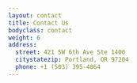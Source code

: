 ```yaml
---
layout: contact 
title: Contact Us
bodyclass: contact
weight: 6
address:
  street: 421 SW 6th Ave Ste 1400
  citystatezip: Portland, OR 97204
  phone: +1 (503) 395-4064
---
```

<body>

<!-- Google Code for Contact form submission Conversion Page -->
<script type="text/javascript">
/* <![CDATA[ */
var google_conversion_id = 869229992;
var google_conversion_language = "en";
var google_conversion_format = "3";
var google_conversion_color = "ffffff";
var google_conversion_label = "DPjkCOjbmG0QqMu9ngM";
var google_remarketing_only = false;
/* ]]> */
</script>
<script type="text/javascript" src="//www.googleadservices.com/pagead/conversion.js">
</script>
<noscript>
<div style="display:inline;">
<img height="1" width="1" style="border-style:none;" alt="" src="//www.googleadservices.com/pagead/conversion/869229992/?label=DPjkCOjbmG0QqMu9ngM&amp;guid=ON&amp;script=0"/>
</div>
</noscript>

<script type="text/javascript">
(function(a,e,c,f,g,h,b,d){var k={ak:"869229992",cl:"224TCPXy_2wQqMu9ngM",autoreplace:"+1 (503) 395-4064"};a[c]=a[c]||function(){(a[c].q=a[c].q||[]).push(arguments)};a[g]||(a[g]=k.ak);b=e.createElement(h);b.async=1;b.src="//www.gstatic.com/wcm/loader.js";d=e.getElementsByTagName(h)[0];d.parentNode.insertBefore(b,d);a[f]=function(b,d,e){a[c](2,b,k,d,null,new Date,e)};a[f]()})(window,document,"_googWcmImpl","_googWcmGet","_googWcmAk","script");
</script>

</body>
